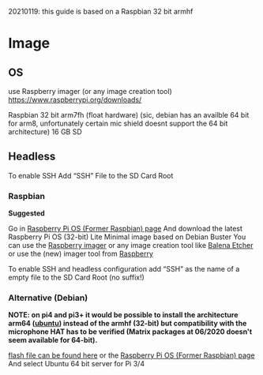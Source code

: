 
20210119: this guide is based on a Raspbian 32 bit armhf

# Image

## OS
use Raspberry imager (or any image creation tool)
 https://www.raspberrypi.org/downloads/ 
 
 Raspbian 32 bit arm7fh (float hardware) (sic, debian has an availble 64 bit for arm8, unfortunately certain mic shield doesnt support the 64 bit architecture)
 16 GB SD
 
 ## Headless
 To enable SSH
 Add “SSH” File to the SD Card Root
 


### Raspbian 

**Suggested**

Go in [Raspberry Pi OS (Former Raspbian) page](https://www.raspberrypi.org/downloads/raspberry-pi-os/)
And download the latest Raspberry Pi OS (32-bit) Lite Minimal image based on Debian Buster
You can use the [Raspberry imager](https://www.raspberrypi.org/downloads/) 
or any image creation tool like [Balena Etcher](https://www.balena.io/etcher/) or use the (new) imager tool
from [Raspberry](https://www.raspberrypi.org/documentation/installation/installing-images/README.md)

 To enable SSH and headless configuration add “SSH” as the name of a empty file to the SD Card Root (no suffix!)

### Alternative (Debian)

**NOTE: on pi4 and pi3+ it would be possible to install the architecture arm64 ([ubuntu](https://wiki.ubuntu.com/ARM/RaspberryPi)) instead of the armhf (32-bit) but compatibility with the microphone HAT has to be verified (Matrix packages at 06/2020 doesn't seem available for 64-bit).**

[flash file can be found here](https://wiki.ubuntu.com/ARM/RaspberryPi)
or the [Raspberry Pi OS (Former Raspbian) page](https://www.raspberrypi.org/downloads/raspberry-pi-os/) 
And select Ubuntu 64 bit server for Pi 3/4